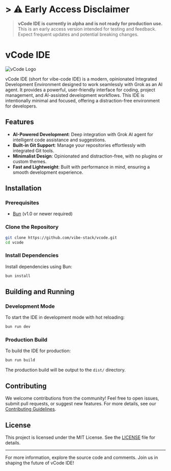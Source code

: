# > ⚠️ **Early Access Disclaimer**
> 
> **vCode IDE is currently in alpha and is not ready for production use.** This is an early access version intended for testing and feedback. Expect frequent updates and potential breaking changes.

# vCode IDE

![vCode Logo](src/imgs/vcode_long.svg)

vCode IDE (short for vibe-code IDE) is a modern, opinionated Integrated Development Environment designed to work seamlessly with Grok as an AI agent. It provides a powerful, user-friendly interface for coding, project management, and AI-assisted development workflows. This IDE is intentionally minimal and focused, offering a distraction-free environment for developers.

## Features
- **AI-Powered Development**: Deep integration with Grok AI agent for intelligent code assistance and suggestions.
- **Built-in Git Support**: Manage your repositories effortlessly with integrated Git tools.
- **Minimalist Design**: Opinionated and distraction-free, with no plugins or custom themes.
- **Fast and Lightweight**: Built with performance in mind, ensuring a smooth development experience.

## Installation

### Prerequisites
- [Bun](https://bun.sh/) (v1.0 or newer required)

### Clone the Repository
```sh
git clone https://github.com/vibe-stack/vcode.git
cd vcode
```

### Install Dependencies
Install dependencies using Bun:
```sh
bun install
```

## Building and Running

### Development Mode
To start the IDE in development mode with hot reloading:
```sh
bun run dev
```

### Production Build
To build the IDE for production:
```sh
bun run build
```

The production build will be output to the `dist/` directory.

## Contributing
We welcome contributions from the community! Feel free to open issues, submit pull requests, or suggest new features. For more details, see our [Contributing Guidelines](CONTRIBUTING.md).

## License
This project is licensed under the MIT License. See the [LICENSE](LICENSE) file for details.

---

For more information, explore the source code and comments. Join us in shaping the future of vCode IDE!
